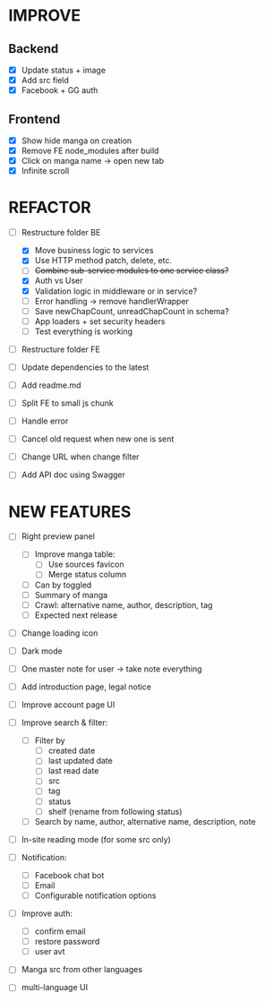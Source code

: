 # IMPROVE

## Backend
- [x] Update status + image
- [x] Add src field
- [x] Facebook + GG auth

## Frontend
- [x] Show hide manga on creation
- [x] Remove FE node_modules after build
- [x] Click on manga name -> open new tab
- [x] Infinite scroll

# REFACTOR

- [ ] Restructure folder BE
    - [x] Move business logic to services
    - [x] Use HTTP method patch, delete, etc.
    - [ ] ~~Combine sub-service modules to one service class?~~
    - [x] Auth vs User
    - [x] Validation logic in middleware or in service?
    - [ ] Error handling -> remove handlerWrapper
    - [ ] Save newChapCount, unreadChapCount in schema?
    - [ ] App loaders + set security headers 
    - [ ] Test everything is working  
 
- [ ] Restructure folder FE

- [ ] Update dependencies to the latest

- [ ] Add readme.md

- [ ] Split FE to small js chunk 

- [ ] Handle error

- [ ] Cancel old request when new one is sent

- [ ] Change URL when change filter

- [ ] Add API doc using Swagger

# NEW FEATURES

- [ ] Right preview panel
    - [ ] Improve manga table:
        - [ ] Use sources favicon
        - [ ] Merge status column
    - [ ] Can by toggled
    - [ ] Summary of manga
    - [ ] Crawl: alternative name, author, description, tag
    - [ ] Expected next release
    
- [ ] Change loading icon

- [ ] Dark mode

- [ ] One master note for user -> take note everything

- [ ] Add introduction page, legal notice

- [ ] Improve account page UI

- [ ] Improve search & filter:
    - [ ] Filter by
        - [ ] created date
        - [ ] last updated date
        - [ ] last read date
        - [ ] src
        - [ ] tag
        - [ ] status
        - [ ] shelf (rename from following status)
    - [ ] Search by name, author, alternative name, description, note

- [ ] In-site reading mode (for some src only)

- [ ] Notification:
    - [ ] Facebook chat bot
    - [ ] Email
    - [ ] Configurable notification options

- [ ] Improve auth:
    - [ ] confirm email
    - [ ] restore password
    - [ ] user avt

- [ ] Manga src from other languages

- [ ] multi-language UI